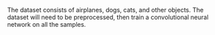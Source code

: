 The dataset consists of airplanes, dogs, cats, and other objects. The dataset will need to be preprocessed, then train a convolutional neural network on all the samples.
